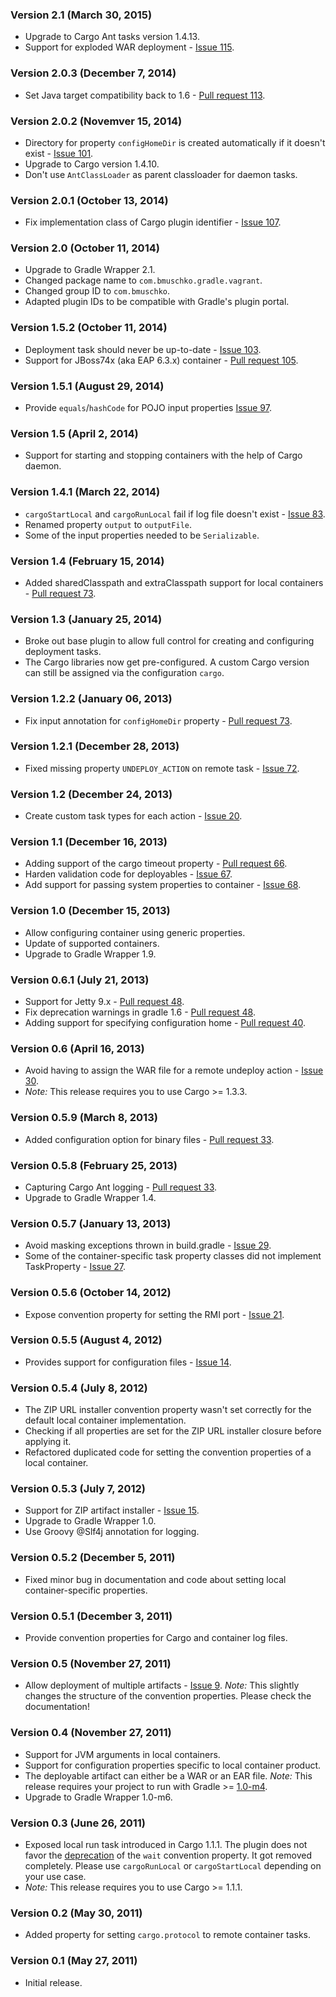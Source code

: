 ### Version 2.1 (March 30, 2015)

* Upgrade to Cargo Ant tasks version 1.4.13.
* Support for exploded WAR deployment - [Issue 115](https://github.com/bmuschko/gradle-cargo-plugin/issues/115).

### Version 2.0.3 (December 7, 2014)

* Set Java target compatibility back to 1.6 - [Pull request 113](https://github.com/bmuschko/gradle-cargo-plugin/pull/113).

### Version 2.0.2 (Novemver 15, 2014)

* Directory for property `configHomeDir` is created automatically if it doesn't exist - [Issue 101](https://github.com/bmuschko/gradle-cargo-plugin/issues/101).
* Upgrade to Cargo version 1.4.10.
* Don't use `AntClassLoader` as parent classloader for daemon tasks.

### Version 2.0.1 (October 13, 2014)

* Fix implementation class of Cargo plugin identifier - [Issue 107](https://github.com/bmuschko/gradle-cargo-plugin/issues/107).

### Version 2.0 (October 11, 2014)

* Upgrade to Gradle Wrapper 2.1.
* Changed package name to `com.bmuschko.gradle.vagrant`.
* Changed group ID to `com.bmuschko`.
* Adapted plugin IDs to be compatible with Gradle's plugin portal.

### Version 1.5.2 (October 11, 2014)

* Deployment task should never be up-to-date - [Issue 103](https://github.com/bmuschko/gradle-cargo-plugin/issues/103).
* Support for JBoss74x (aka EAP 6.3.x) container - [Pull request 105](https://github.com/bmuschko/gradle-cargo-plugin/pull/105).

### Version 1.5.1 (August 29, 2014)

* Provide `equals`/`hashCode` for POJO input properties [Issue 97](https://github.com/bmuschko/gradle-cargo-plugin/issues/97). 

### Version 1.5 (April 2, 2014)

* Support for starting and stopping containers with the help of Cargo daemon.

### Version 1.4.1 (March 22, 2014)

* `cargoStartLocal` and `cargoRunLocal` fail if log file doesn't exist - [Issue 83](https://github.com/bmuschko/gradle-cargo-plugin/issues/83).
* Renamed property `output` to `outputFile`.
* Some of the input properties needed to be `Serializable`.

### Version 1.4 (February 15, 2014)

* Added sharedClasspath and extraClasspath support for local containers - [Pull request 73](https://github.com/bmuschko/gradle-cargo-plugin/pull/77).

### Version 1.3 (January 25, 2014)

* Broke out base plugin to allow full control for creating and configuring deployment tasks.
* The Cargo libraries now get pre-configured. A custom Cargo version can still be assigned via the configuration `cargo`.

### Version 1.2.2 (January 06, 2013)

* Fix input annotation for `configHomeDir` property - [Pull request 73](https://github.com/bmuschko/gradle-cargo-plugin/pull/73).

### Version 1.2.1 (December 28, 2013)

* Fixed missing property `UNDEPLOY_ACTION` on remote task - [Issue 72](https://github.com/bmuschko/gradle-cargo-plugin/issues/72).

### Version 1.2 (December 24, 2013)

* Create custom task types for each action - [Issue 20](https://github.com/bmuschko/gradle-cargo-plugin/issues/20).

### Version 1.1 (December 16, 2013)

* Adding support of the cargo timeout property - [Pull request 66](https://github.com/bmuschko/gradle-cargo-plugin/pull/66).
* Harden validation code for deployables - [Issue 67](https://github.com/bmuschko/gradle-cargo-plugin/issues/67).
* Add support for passing system properties to container - [Issue 68](https://github.com/bmuschko/gradle-cargo-plugin/issues/68).

### Version 1.0 (December 15, 2013)

* Allow configuring container using generic properties.
* Update of supported containers.
* Upgrade to Gradle Wrapper 1.9.

### Version 0.6.1 (July 21, 2013)

* Support for Jetty 9.x - [Pull request 48](https://github.com/bmuschko/gradle-cargo-plugin/pull/48).
* Fix deprecation warnings in gradle 1.6 - [Pull request 48](https://github.com/bmuschko/gradle-cargo-plugin/pull/42).
* Adding support for specifying configuration home - [Pull request 40](https://github.com/bmuschko/gradle-cargo-plugin/pull/40).

### Version 0.6 (April 16, 2013)

* Avoid having to assign the WAR file for a remote undeploy action - [Issue 30](https://github.com/bmuschko/gradle-cargo-plugin/issues/30).
* _Note:_ This release requires you to use Cargo >= 1.3.3.

### Version 0.5.9 (March 8, 2013)

* Added configuration option for binary files - [Pull request 33](https://github.com/bmuschko/gradle-cargo-plugin/pull/32).

### Version 0.5.8 (February 25, 2013)

* Capturing Cargo Ant logging - [Pull request 33](https://github.com/bmuschko/gradle-cargo-plugin/pull/33).
* Upgrade to Gradle Wrapper 1.4.

### Version 0.5.7 (January 13, 2013)

* Avoid masking exceptions thrown in build.gradle - [Issue 29](https://github.com/bmuschko/gradle-cargo-plugin/issues/29).
* Some of the container-specific task property classes did not implement TaskProperty - [Issue 27](https://github.com/bmuschko/gradle-cargo-plugin/issues/27).

### Version 0.5.6 (October 14, 2012)

* Expose convention property for setting the RMI port - [Issue 21](https://github.com/bmuschko/gradle-cargo-plugin/issues/21).

### Version 0.5.5 (August 4, 2012)

* Provides support for configuration files - [Issue 14](https://github.com/bmuschko/gradle-cargo-plugin/issues/14).

### Version 0.5.4 (July 8, 2012)

* The ZIP URL installer convention property wasn't set correctly for the default local container implementation.
* Checking if all properties are set for the ZIP URL installer closure before applying it.
* Refactored duplicated code for setting the convention properties of a local container.

### Version 0.5.3 (July 7, 2012)

* Support for ZIP artifact installer - [Issue 15](https://github.com/bmuschko/gradle-cargo-plugin/issues/15).
* Upgrade to Gradle Wrapper 1.0.
* Use Groovy @Slf4j annotation for logging.

### Version 0.5.2 (December 5, 2011)

* Fixed minor bug in documentation and code about setting local container-specific properties.

### Version 0.5.1 (December 3, 2011)

* Provide convention properties for Cargo and container log files.

### Version 0.5 (November 27, 2011)

* Allow deployment of multiple artifacts - [Issue 9](https://github.com/bmuschko/gradle-cargo-plugin/issues/9). _Note:_ This slightly
changes the structure of the convention properties. Please check the documentation!

### Version 0.4 (November 27, 2011)

* Support for JVM arguments in local containers.
* Support for configuration properties specific to local container product.
* The deployable artifact can either be a WAR or an EAR file. _Note:_ This release requires your project to run with Gradle >= [1.0-m4](http://wiki.gradle.org/display/GRADLE/Gradle+1.0-milestone-4+Release+Notes).
* Upgrade to Gradle Wrapper 1.0-m6.

### Version 0.3 (June 26, 2011)

* Exposed local run task introduced in Cargo 1.1.1. The plugin does not favor the [deprecation](http://cargo.codehaus.org/Ant+support)
of the `wait` convention property. It got removed completely. Please use `cargoRunLocal` or `cargoStartLocal` depending on
your use case.
* _Note:_ This release requires you to use Cargo >= 1.1.1.

### Version 0.2 (May 30, 2011)

* Added property for setting `cargo.protocol` to remote container tasks.

### Version 0.1 (May 27, 2011)

* Initial release.